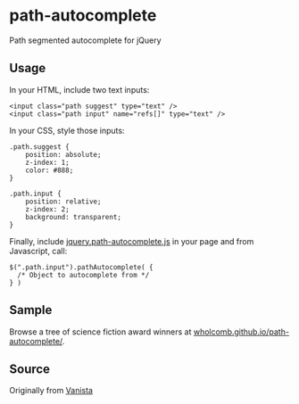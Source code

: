path-autocomplete
=================

Path segmented autocomplete for jQuery

## Usage

In your HTML, include two text inputs:

    <input class="path suggest" type="text" />
    <input class="path input" name="refs[]" type="text" />

In your CSS, style those inputs:

    .path.suggest {
        position: absolute;
        z-index: 1;
        color: #888;
    }
    
    .path.input {
        position: relative;
        z-index: 2;
        background: transparent;
    }

Finally, include [jquery.path-autocomplete.js](//wholcomb.github.io/path-autocomplete/jquery.path-autocomplete.js) in your page and from Javascript, call:

    $(".path.input").pathAutocomplete( {
      /* Object to autocomplete from */
    } )

## Sample

Browse a tree of science fiction award winners at [wholcomb.github.io/path-autocomplete/](//wholcomb.github.io/path-autocomplete/).

## Source

Originally from [Vanista](http://stackoverflow.com/questions/14144970/jquery-autocomplete-path-bash-style#answer-14245999)

